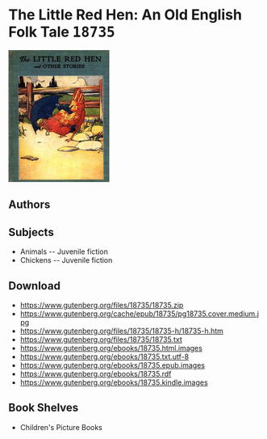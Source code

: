 # The Little Red Hen: An Old English Folk Tale <kbd>18735</kbd>

![](./cover.medium.jpg "")

## Authors



## Subjects


 - Animals -- Juvenile fiction
 - Chickens -- Juvenile fiction

## Download


 - https://www.gutenberg.org/files/18735/18735.zip
 - https://www.gutenberg.org/cache/epub/18735/pg18735.cover.medium.jpg
 - https://www.gutenberg.org/files/18735/18735-h/18735-h.htm
 - https://www.gutenberg.org/files/18735/18735.txt
 - https://www.gutenberg.org/ebooks/18735.html.images
 - https://www.gutenberg.org/ebooks/18735.txt.utf-8
 - https://www.gutenberg.org/ebooks/18735.epub.images
 - https://www.gutenberg.org/ebooks/18735.rdf
 - https://www.gutenberg.org/ebooks/18735.kindle.images

## Book Shelves


 - Children's Picture Books
